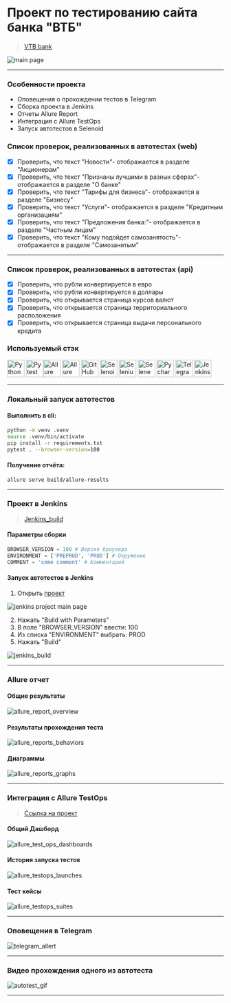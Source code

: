 # Проект по тестированию сайта банка "ВТБ"
> <a target="_blank" href="https://vtb.ru/">VTB bank</a>

![main page](pictures/main_page.png)

----

### Особенности проекта

* Оповещения о прохождении тестов в Telegram
* Сборка проекта в Jenkins
* Отчеты Allure Report
* Интеграция с Allure TestOps
* Запуск автотестов в Selenoid

### Список проверок, реализованных в автотестах (web)

- [x] Проверить, что текст "Новости"- отображается в разделе "Акционерам"
- [x] Проверить, что текст "Признаны лучшими в разных сферах"- отображается в разделе "О банке"
- [x] Проверить, что текст "Тарифы для бизнеса"- отображается в разделе "Бизнесу"
- [x] Проверить, что текст "Услуги"- отображается в разделе "Кредитным организациям"
- [x] Проверить, что текст "Предложения банка:"- отображается в разделе "Частным лицам"
- [x] Проверить, что текст "Кому подойдет самозанятость"- отображается в разделе "Самозанятым"
----
### Список проверок, реализованных в автотестах (api)
- [x] Проверить, что рубли конвертируется в евро
- [x] Проверить, что рубли конвертируется в доллары
- [x] Проверить, что открывается страница курсов валют
- [x] Проверить, что открывается страница территориального расположения
- [x] Проверить, что открывается страница выдачи персонального кредита
### Используемый стэк

<img title="Python" src="pictures/icons/python-original.svg" height="40" width="40"/> <img title="Pytest" src="pictures/icons/pytest-original.svg" height="40" width="40"/><img title="Allure Report" src="pictures/icons/Allure_Report.png" height="40" width="40"/> <img title="Allure TestOps" src="pictures/icons/AllureTestOps.png" height="40" width="40"/> <img title="GitHub" src="pictures/icons/github-original.svg" height="40" width="40"/> <img title="Selenoid" 
src="pictures/icons/selenoid.png" height="40" width="40"/> <img title="Selenium" src="pictures/icons/selenium-original.svg" height="40" width="40"/> <img title="Selene" src="pictures/icons/selene.png" height="40" width="40"/> <img title="Pycharm" src="pictures/icons/pycharm.png" height="40" width="40"/> <img title="Telegram" src="pictures/icons/tg.png" height="40" width="40"/> <img title="Jenkins" src="pictures/icons/jenkins-original.svg" height="40" width="40"/>

----

### Локальный запуск автотестов

#### Выполнить в cli:

```bash
python -m venv .venv
source .venv/bin/activate
pip install -r requirements.txt
pytest . --browser-version=100
```

#### Получение отчёта:
```bash
allure serve build/allure-results
```

----

### Проект в Jenkins
> <a target="_blank" href="https://jenkins.autotests.cloud/job/diploma_24//">Jenkins_build</a>

#### Параметры сборки

```python
BROWSER_VERSION = 100 # Версия браузера
ENVIRONMENT = ['PREPROD', 'PROD'] # Окружение
COMMENT = 'some comment' # Комментарий
```
#### Запуск автотестов в Jenkins
1. Открыть <a target="_blank" href="https://jenkins.autotests.cloud/job/diploma_24/">проект</a>

![jenkins project main page](pictures/jenkins_project_main_page.png)

2. Нажать "Build with Parameters"
3. В поле "BROWSER_VERSION" ввести: 100
4. Из списка "ENVIRONMENT" выбрать: PROD
5. Нажать "Build"

![jenkins_build](pictures/jenkins_build.png)

----

### Allure отчет
#### Общие результаты 
![allure_report_overview](pictures/allure_report_overview.png)

#### Результаты прохождения теста
![allure_reports_behaviors](pictures/allure_reports_behaviors.png)

#### Диаграммы

![allure_reports_graphs](pictures/alluere_reports_graphs_1.png)


----

### Интеграция с Allure TestOps
> <a target="_blank" href="https://allure.autotests.cloud/project/4117/dashboards">Ссылка на проект</a>

#### Общий Дашборд

![allure_test_ops_dashboards](pictures/allure_testops_dashboards.png)

#### История запуска тестов

![allure_testops_launches](pictures/allure_testops_launches.png)

#### Тест кейсы

![allure_testops_suites](pictures/allure_testops_suites.png)



----

### Оповещения в Telegram
![telegram_allert](pictures/telegram_allert.png)

----

### Видео прохождения одного из автотеста
![autotest_gif](pictures/autotest.gif)

----

